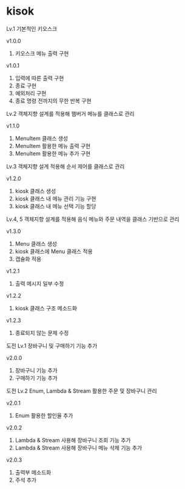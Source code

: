 # kisok

Lv.1 기본적인 키오스크

v1.0.0
1. 키오스크 메뉴 출력 구현

v1.0.1
1. 입력에 따른 출력 구현
2. 종료 구현
3. 예외처리 구현
4. 종료 명령 전까지의 무한 반복 구현

Lv.2 객체지향 설계를 적용해 햄버거 메뉴를 클래스로 관리

v1.1.0
1. MenuItem 클래스 생성
2. MenuItem 활용한 메뉴 출력 구현
3. MenuItem 활용한 메뉴 추가 구현

Lv.3 객체지향 설계 적용해 순서 제어를 클래스로 관리

v1.2.0
1. kiosk 클래스 생성
2. kiosk 클래스 내 메뉴 관리 기능 구현
3. kiosk 클래스 내 메뉴 선택 기능 할당

Lv.4, 5 객체지향 설계를 적용해 음식 메뉴와 주문 내역을 클래스 기반으로 관리

v1.3.0
1. Menu 클래스 생성
2. kiosk 클래스에 Menu 클래스 적용
3. 캡슐화 적용

v1.2.1
1. 출력 메시지 일부 수정

v1.2.2
1. kiosk 클래스 구조 메소드화

v1.2.3
1. 종료되지 않는 문제 수정

도전 Lv.1 장바구니 및 구매하기 기능 추가

v2.0.0
1. 장바구니 기능 추가
2. 구매하기 기능 추가

도전 Lv.2 Enum, Lambda & Stream 활용한 주문 및 장바구니 관리

v2.0.1
1. Enum 활용한 할인율 추가

v2.0.2
1. Lambda & Stream 사용해 장바구니 조회 기능 추가
2. Lambda & Stream 사용해 장바구니 메뉴 삭제 기능 추가

v2.0.3
1. 출력부 메소드화
2. 주석 추가

